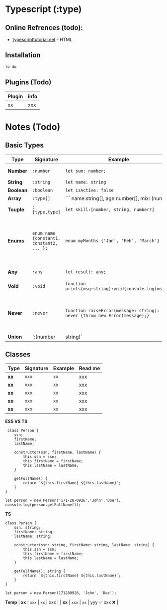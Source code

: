 # Typescript (:type)

## Online Refrences (todo):
- [typescripttutorial.net](https://www.typescripttutorial.net/) - HTML


## Installation



```sh
to do
```

## Plugins (Todo)

| Plugin | info |
| ------ | ------ |
| xx | xxx  |

# Notes (Todo)
## Basic Types 
| Type | Signature | Example | Read me |
| ------ | ------ | ------ | ------ |
| **Number** | `:number`  | `let sum: number;` | int, float, +ve. -ve All numbers  |
| **String** | `:string`  | `let name: string` | String  |
| **Boolean** | `:boolean`  | `let isActive: false` | True or False  |
| **Array** | `:type[]`  | ``` name:string[], age:number[], mix: (number|string)[]``` | ['a','b'] , [1,2,3], [1,'a',3]  |
| **Touple** | `:[type,type]`  | `let skill:[number, string, number?]` | fixed elems, order important,  `?` Optional  |
| **Enums** | `enum name {constant1, constant2, ... };`  | `enum myMonths {'Jan', 'Feb', 'March'}` | index from 0, `enum myMonths {    Jan = 1, ...` will start from 1 ,`isItSummer(month: myMonths) { }` can be accessed `isItSummer(month.Jan) Or isItSummer(0)` |
| **Any** | `:any`  | `let result: any;` | don’t know its type at the time of writing  |
| **Void** | `:void`  | `function prints(msg:string):void{console.log(msg);}` | If does not have any return type  |
| **Never** | `:never`  | `function raiseError(message: string): never {throw new Error(message);}` | type that contains no values. Because of this, you cannot assign any value to a variable with a never type  |
| **Union** | `:(number|string)`  | `let result:number|string` | parameter that is either a number or a string |


## Classes
| Type | Signature | Example | Read me |
| ------ | ------ | ------ | ------ |
| **xx** | `xxx`  | `xx` |  xxx |
| **xx** | `xxx`  | `xx` |  xxx |
| **xx** | `xxx`  | `xx` |  xxx |
| **xx** | `xxx`  | `xx` |  xxx |
| **xx** | `xxx`  | `xx` |  xxx |

**ES5 VS TS**
```
 class Person {
    ssn;
    firstName;
    lastName;

    constructor(ssn, firstName, lastName) {
        this.ssn = ssn;
        this.firstName = firstName;
        this.lastName = lastName;
    }

    getFullName() {
        return `${this.firstName} ${this.lastName}`;
    }
}
```
```
let person = new Person('171-28-0926','John','Doe');
console.log(person.getFullName());
```
**TS**
```
class Person {
    ssn: string;
    firstName: string;
    lastName: string;

    constructor(ssn: string, firstName: string, lastName: string) {
        this.ssn = ssn;
        this.firstName = firstName;
        this.lastName = lastName;
    }

    getFullName(): string {
        return `${this.firstName} ${this.lastName}`;
    }
}
```
```
let person = new Person(171280926, 'John', 'Doe');
```
**Temp**
| **xx** | `xxx`  | `xx` |  xxx |
| **xx** | `xxx`  | `xx` | yyy ✅ xxx ❌  |
